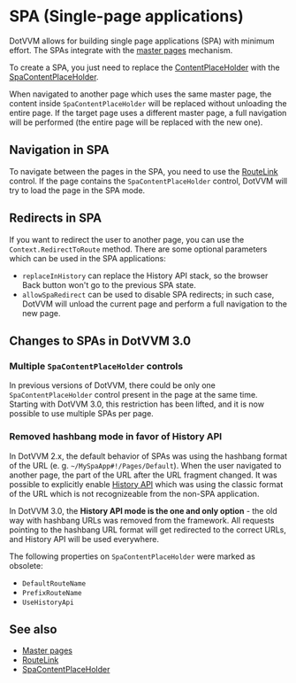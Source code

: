 # SPA (Single-page applications)

DotVVM allows for building single page applications (SPA) with minimum effort. The SPAs integrate with the [master pages](~/pages/concepts/layout/master-pages) mechanism.

To create a SPA, you just need to replace the [ContentPlaceHolder](~/controls/builtin/ContentPlaceHolder) with the [SpaContentPlaceHolder](~/controls/builtin/SpaContentPlaceHolder). 

When navigated to another page which uses the same master page, the content inside `SpaContentPlaceHolder` will be replaced without unloading the entire page. If the target page uses a different master page, a full navigation will be performed (the entire page will be replaced with the new one).

## Navigation in SPA

To navigate between the pages in the SPA, you need to use the [RouteLink](~/controls/builtin/RouteLink) control. If the page contains the `SpaContentPlaceHolder` control, DotVVM will try to load the page in the SPA mode.

## Redirects in SPA

If you want to redirect the user to another page, you can use the `Context.RedirectToRoute` method. There are some optional parameters which can be used in the SPA applications:

* `replaceInHistory` can replace the History API stack, so the browser Back button won't go to the previous SPA state.
* `allowSpaRedirect` can be used to disable SPA redirects; in such case, DotVVM will unload the current page and perform a full navigation to the new page.

## Changes to SPAs in DotVVM 3.0

### Multiple `SpaContentPlaceHolder` controls

In previous versions of DotVVM, there could be only one `SpaContentPlaceHolder` control present in the page at the same time. Starting with DotVVM 3.0, this restriction has been lifted, and it is now possible to use multiple SPAs per page.

### Removed hashbang mode in favor of History API

In DotVVM 2.x, the default behavior of SPAs was using the hashbang format of the URL (e. g. `~/MySpaApp#!/Pages/Default`). When the user navigated to another page, the part of the URL after the URL fragment changed. It was possible to explicitly enable [History API](https://developer.mozilla.org/en-US/docs/Web/API/History_API) which was using the classic format of the URL which is not recognizeable from the non-SPA application. 

In DotVVM 3.0, the **History API mode is the one and only option** - the old way with hashbang URLs was removed from the framework. All requests pointing to the hashbang URL format will get redirected to the correct URLs, and History API will be used everywhere.

The following properties on `SpaContentPlaceHolder` were marked as obsolete:

* `DefaultRouteName`
* `PrefixRouteName`
* `UseHistoryApi`

## See also

* [Master pages](~/pages/concepts/layout/master-pages)
* [RouteLink](~/controls/builtin/RouteLink)
* [SpaContentPlaceHolder](~/controls/builtin/SpaContentPlaceHolder)